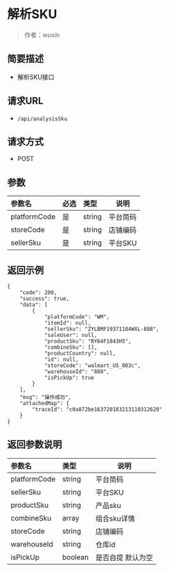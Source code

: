 # 解析SKU

> 作者：wuxin

## 简要描述

- 解析SKU接口

## 请求URL
- ` /api/analysisSku `
  
## 请求方式
- POST 

## 参数

|参数名|必选|类型|说明|
|:----    |:---|:----- |-----   |
|platformCode |是  |string |平台简码   |
|storeCode |是  |string |店铺编码   |
|sellerSku |是  |string |平台SKU   |

## 返回示例 

``` 
{
    "code": 200,
    "success": true,
    "data": [
        {
            "platformCode": "WM",
            "itemId": null,
            "sellerSku": "ZYLBMF19371184WXL-888",
            "saleUser": null,
            "productSku": "RY64F1843H5",
            "combineSku": [],
            "productCountry": null,
            "id": null,
            "storeCode": "walmart_US_003c",
            "warehouseId": "888",
			"isPickUp": true
        }
    ],
    "msg": "操作成功",
    "attachedMap": {
        "traceId": "c0a872be163720183213110312620"
    }
}
```

## 返回参数说明 

|参数名|类型|说明|
|:-----  |:-----|-----                           |
|platformCode |string   |平台简码 |
|sellerSku |string   |平台SKU |
|productSku |string   |产品sku|
|combineSku |array |组合sku详情|
|storeCode |string   | 店铺编码|
|warehouseId |string   | 仓库id|
|isPickUp |boolean   | 是否自提 默认为空|